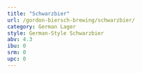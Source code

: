 ```yaml
---
title: "Schwarzbier"
url: /gordon-biersch-brewing/schwarzbier/
category: German Lager
style: German-Style Schwarzbier
abv: 4.3
ibu: 0
srm: 0
upc: 0
---
```


